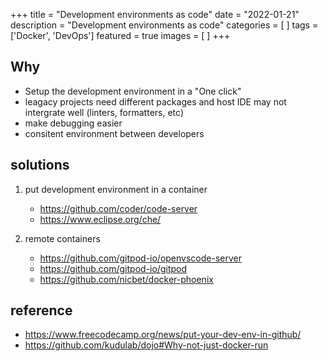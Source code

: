 +++
title = "Development environments as code"
date = "2022-01-21"
description = "Development environments as code"
categories = [
]
tags = ['Docker', 'DevOps']
featured = true
images = [
]
+++

<!--more-->

## Why

* Setup the development environment in a "One click"
* leagacy projects need different packages and host IDE may not intergrate well (linters, formatters, etc)
* make debugging easier
* consitent environment between developers

## solutions

1. put development environment in a container
    - https://github.com/coder/code-server
    - https://www.eclipse.org/che/


2. remote containers
    - https://github.com/gitpod-io/openvscode-server
    - https://github.com/gitpod-io/gitpod
    - https://github.com/nicbet/docker-phoenix


## reference

* https://www.freecodecamp.org/news/put-your-dev-env-in-github/
* https://github.com/kudulab/dojo#Why-not-just-docker-run